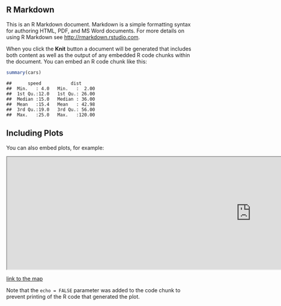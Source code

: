 ## R Markdown

This is an R Markdown document. Markdown is a simple formatting syntax
for authoring HTML, PDF, and MS Word documents. For more details on
using R Markdown see <http://rmarkdown.rstudio.com>.

When you click the **Knit** button a document will be generated that
includes both content as well as the output of any embedded R code
chunks within the document. You can embed an R code chunk like this:

``` r
summary(cars)
```

    ##      speed           dist       
    ##  Min.   : 4.0   Min.   :  2.00  
    ##  1st Qu.:12.0   1st Qu.: 26.00  
    ##  Median :15.0   Median : 36.00  
    ##  Mean   :15.4   Mean   : 42.98  
    ##  3rd Qu.:19.0   3rd Qu.: 56.00  
    ##  Max.   :25.0   Max.   :120.00

## Including Plots

You can also embed plots, for example:

<iframe width="1300" height="300" src="https://github.com/miloulach/Miloud_Lacheheb/blob/master/static/assets/img/blog/iMap.html" frameborder="40"></iframe>


[link to the map](https://github.com/miloulach/Miloud_Lacheheb/blob/master/static/assets/img/blog/example.html)

Note that the `echo = FALSE` parameter was added to the code chunk to
prevent printing of the R code that generated the plot.
